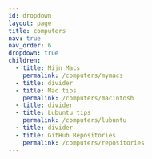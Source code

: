 ```yaml
---
id: dropdown
layout: page
title: computers
nav: true
nav_order: 6
dropdown: true
children:
  - title: Mijn Macs
    permalink: /computers/mymacs
  - title: divider
  - title: Mac tips
    permalink: /computers/macintosh
  - title: divider
  - title: Lubuntu tips
    permalink: /computers/lubuntu
  - title: divider
  - title: GitHub Repositories
    permalink: /computers/repositories
---
```


